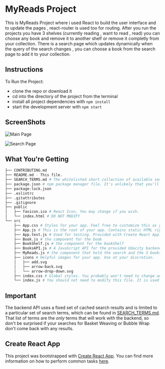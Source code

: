 # MyReads Project

This is MyReads Project where i used React to build the user interface and to update the pages , react-router is used too for routing.
After you run the projects you have 3 shelves (currently reading , want to read , read) you can choose any book and remove it to another shelf or remove it completly from your collection.
There is a search page which updates dynamically when the query of the search changes , you can choose a book from the search page to add it to your collection.

## Instructions

To Run the Project:
* clone the repo or download it
* cd into the directory of the project from the terminal
* install all project dependencies with `npm install`
* start the development server with `npm start`

## ScreenShots

![Main Page](http://oi66.tinypic.com/27ymico.jpg)


![Search Page](http://oi67.tinypic.com/300d4rn.jpg)

## What You're Getting
```bash
├── CONTRIBUTING.md
├── README.md - This file.
├── SEARCH_TERMS.md # The whitelisted short collection of available search terms for you to use with your app.
├── package.json # npm package manager file. It's unlikely that you'll need to modify this.
├── package-lock.json
├── .eslintrc
├── .gitattributes
├── .gitignore
├── public
│   ├── favicon.ico # React Icon, You may change if you wish.
│   └── index.html # DO NOT MODIFY
└── src
    ├── App.css # Styles for your app. Feel free to customize this as you desire.
    ├── App.js # This is the root of your app. Contains static HTML right now.
    ├── App.test.js # Used for testing. Provided with Create React App. Testing is encouraged, but not required.
    ├── Book.js # the component for the book
    ├── BookShelf.js # the component for the bookShelf
    ├── BooksAPI.js # A JavaScript API for the provided Udacity backend. Instructions for the methods are below.
    ├── MyReads.js # the component that hold the search and the 3 books shelves
    ├── icons # Helpful images for your app. Use at your discretion.
    │   ├── add.svg
    │   ├── arrow-back.svg
    │   └── arrow-drop-down.svg
    ├── index.css # Global styles. You probably won't need to change anything here.
    └── index.js # You should not need to modify this file. It is used for DOM rendering only.
```

## Important
The backend API uses a fixed set of cached search results and is limited to a particular set of search terms, which can be found in [SEARCH_TERMS.md](SEARCH_TERMS.md). That list of terms are the _only_ terms that will work with the backend, so don't be surprised if your searches for Basket Weaving or Bubble Wrap don't come back with any results.

## Create React App

This project was bootstrapped with [Create React App](https://github.com/facebookincubator/create-react-app). You can find more information on how to perform common tasks [here](https://github.com/facebookincubator/create-react-app/blob/master/packages/react-scripts/template/README.md).
